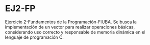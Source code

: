 # EJ2-FP
Ejercicio 2-Fundamentos de la Programación-FIUBA. Se busca la implementación de un vector para realizar operaciones básicas, considerando uso correcto y responsable de memoria dinámica en el lenguaje de programación C.
